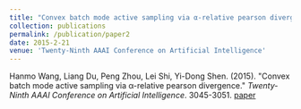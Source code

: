 ```yaml
---
title: "Convex batch mode active sampling via α-relative pearson divergence"
collection: publications
permalink: /publication/paper2
date: 2015-2-21
venue: 'Twenty-Ninth AAAI Conference on Artificial Intelligence'
---
```

Hanmo Wang, Liang Du, Peng Zhou, Lei Shi, Yi-Dong Shen. (2015). &quot;Convex batch mode active sampling via α-relative pearson divergence.&quot; <i>Twenty-Ninth AAAI Conference on Artificial Intelligence</i>. 3045-3051. [paper](http://Doctor-Nobody.github.io/papers/AAAI2015.pdf)